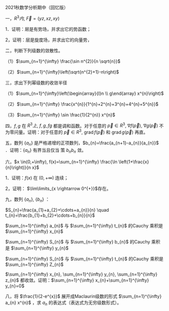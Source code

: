 2021秋数学分析期中（回忆版）

一，$R^{3} 内, ~ \vec{F}=(y z, x z, x y)$

1．证明：㞎是有势场，并求出它的势函数；

2，证明：层是旋度场，并求出它的向量势，

二，判断下列级数的敛散性。

（1）$\sum_{n=1}^{\infty} \frac{\sin n^{2}}{n \sqrt{n}}$

（2）$\sum_{n=1}^{\infty}\left(\sqrt{n^{2}+1}-n\right)$

三，求出下列幂级数的收敛半径

（1）$\sum_{n=1}^{\infty}\left(\begin{array}{l}n \\ g\end{array} x^{n}\right)$

（2）$\sum_{n=1}^{\infty} \frac{x^{n}}{1^{n}+2^{n}+3^{n}+4^{n}+5^{n}}$

（3）$\sum_{n=1}^{\infty} \sin \frac{1}{2^{n}} x^{n}$

四，$f, g$ 在 $R^{3} 上, ~ f, g, f g$ 都是调和函数。对于任意的 $\vec{p} \in R^{3}, ~ \nabla f(\vec{p}), ~ \nabla g(\vec{p})$ 不为零问量。证明：对于任意的 $\vec{p} \in R^{3}, ~ \operatorname{grad} f(\vec{p})$ 和 $\operatorname{grad} g(\vec{p})$ 再直。

五，数列 $\left\{a_{n}\right\}$ 是严格递增的正项数列，$b_{n}=\frac{a_{n+1}-a_{n}}{a_{n}}$ ．证明：$\left\{a_{n}\right\}$ 有界当且仅当 策 $b_{n} b_{n}$ 敛。

六，$x \in(0,+\infty), f(x)=\sum_{n=1}^{\infty} \frac{\ln \left(1+\frac{x}{n}\right)}{n x}$

1．证明：$f(x)$ 在 $(0,+\infty)$ 连续；

2，证明： $\lim\limits_{x \rightarrow 0^{+}}$存在。

九，数列 $\left\{a_{n}\right\}, ~\left\{b_{n}\right\}$ ：

$S_{n}=\frac{a_{1}+a_{2}+\cdots+a_{n}}{n} \quad t_{n}=\frac{b_{1}+b_{2}+\cdots+b_{n}}{n}$

$\sum_{n=1}^{\infty} a_{n}$ 与 $\sum_{n=1}^{\infty} t_{n}$ 的Cauchy 乘积是 $\sum_{n=1}^{\infty} x_{n}$

$\sum_{n=1}^{\infty} S_{n}$ 与 $\sum_{n=1}^{\infty} b_{n}$ 的Cauchy 乘积是 $\sum_{n=1}^{\infty} y_{n}$

$\sum_{n=1}^{\infty} S_{n}$ 与 $\sum_{n=1}^{\infty} t_{n}$ 的Cauchy 乘积是 $\sum_{n=1}^{\infty} Z_{n}$

$\sum_{n=1}^{\infty} x_{n}, \sum_{n=1}^{\infty} y_{n}, \sum_{n=1}^{\infty} z_{n}$ 都收敛。证明：$\sum_{n=1}^{\infty} x_{n}+\sum_{n=1}^{\infty} y_{n}=0$

八，将 $\frac{1}{2-e^{x}}$ 展开成Maclaurin级数的形式 $\sum_{n=1}^{\infty} a_{n} x^{n}$ ，求 $a_{n}$ 的表达式（表达式为无穷级数形式）。

